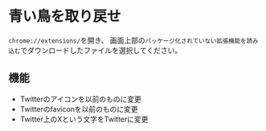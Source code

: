 # 青い鳥を取り戻せ
`chrome://extensions/`を開き、
画面上部の`パッケージ化されていない拡張機能を読み込む`でダウンロードしたファイルを選択してください。

## 機能
- Twitterのアイコンを以前のものに変更
- Twitterのfaviconを以前のものに変更
- Twitter上のXという文字をTwitterに変更